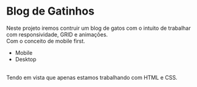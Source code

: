 # Blog de Gatinhos 
Neste projeto iremos contruir um blog de gatos com o intuito de trabalhar com responsividade, GRID e animações. </br>
Com o conceito de mobile first.

<ul>
  <li> Mobile </li>
  <li> Desktop </li>
</ul>

</br>
Tendo em vista que apenas estamos trabalhando com HTML e CSS.

